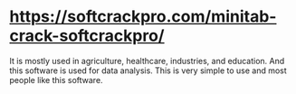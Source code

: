 # https://softcrackpro.com/minitab-crack-softcrackpro/
 It is mostly used in agriculture, healthcare, industries, and education. And this software is used for data analysis. This is very simple to use and most people like this software.
